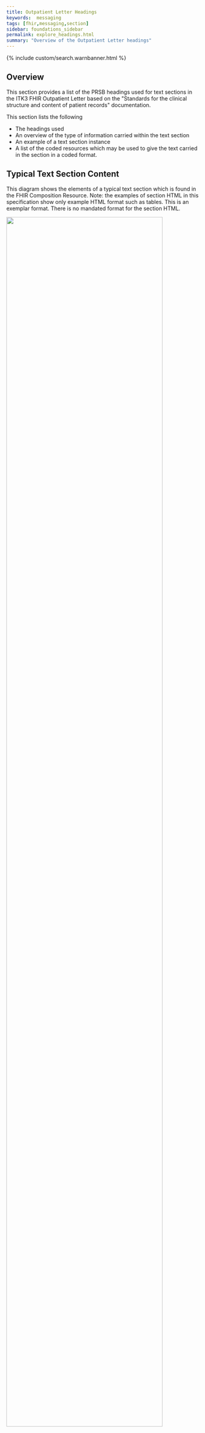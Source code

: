 ```yaml
---
title: Outpatient Letter Headings
keywords:  messaging
tags: [fhir,messaging,section]
sidebar: foundations_sidebar
permalink: explore_headings.html
summary: "Overview of the Outpatient Letter headings"
---
```


{% include custom/search.warnbanner.html %}

## Overview ##

This section provides a list of the PRSB headings used for text sections in the ITK3 FHIR Outpatient Letter based on the "Standards for the clinical structure and content of patient records" documentation. 

This section lists the following

- The headings used
- An overview of the type of information carried within the text section
- An example of a text section instance
- A list of the coded resources which may be used to give the text carried in the section in a coded format. 
 
## Typical Text Section Content ##
This diagram shows the elements of a typical text section which is found in the FHIR Composition Resource.
Note: the examples of section HTML in this specification show only example HTML format such as tables. This is an exemplar format. There is no mandated format for the section HTML. 

<img src="images/explore/section_description.png" style="width:90%;max-width: 90%;"/>

## Must Support Property ##
Some elements in the the Composition Resource used within ITK3 Transfer of Care documents have the must support property set to "true"
These are :
- Composition.extension(careSettingTypeExtension)
- Composition.identifier
- Composition.status
- Composition.type
- Composition.subject
- Composition.encounter
- Composition.date
- Composition.author
- Composition.title
- Composition.custodian
- Composition.relatesTo
- Composition.section(slice) Where slice=The PRSB headings for the ITK3 Transfer of Care document type.

The “must support” property has been added to all the elements that must be supported regardless of cardinality.  Whether the conformance of the element is mandatory or optional has no relevance for the “must support” property. This means that for sending or receiving systems to claim conformance to any ITK3 Transfer of Care Composition Profile the following MUST be true:

- The sending system MUST support the creation and sending of all the elements in the list above.
- The sending system MUST support the creation and sending of all Composition.section slices with the specified sub-elements and narrative.* See Note 1. 
- The receiving system MUST support the processing of all the elements in the list above.  
- The receiving system MUST support the display of all Composition.section slices with the specified sub-elements and narrative.

**Note 1** - There are rules around when sections are sent or not sent in a document. These are specified in the document headings sections.
 
## Headings Used By Outpatient Letter ##

<table>
	<tr>
		<th width="40%">Section Name</th>
		<th width="20%">SNOMED Concept</th>
		<th width="13%">Cardinality</th>
		<th width="13%">Conformance</th>
		<th width="13%">Associated Coded Profiles</th>
	</tr>
<tr>
  <td>
   <a href="explore_allergies_and_adverse_reactions.html">Allergies and adverse reactions</a>
  </td>
  <td>886921000000105</td>
  <td>1..1</td>
  <td>Mandatory</td>
<td>2</td>
 </tr>
 <tr>
  <td>
   <a href="explore_assessment_scales.html">Assessment scales</a>
  </td>
  <td>887141000000103</td>
  <td>0..1</td>
  <td>Optional</td>
<td>0</td>
 </tr>
 <tr>
  <td>
   <a href="explore_attendance_details.html">Attendance details</a>
  </td>
  <td>1077881000000105</td>
  <td>1..1</td>
  <td>Mandatory</td>
<td>0</td>
 </tr>
 <tr>
  <td>
   <a href="explore_clinical_review_of_systems.html">Clinical review of systems</a>
  </td>
  <td>1077901000000108</td>
  <td>0..1</td>
  <td>Optional</td>
<td>0</td>
 </tr>
 <tr>
  <td>
   <a href="explore_clinical_summary.html">Clinical summary</a>
  </td>
  <td>887181000000106</td>
  <td>1..1</td>
  <td>Mandatory</td>
<td>0</td>
 </tr>
 <tr>
  <td>
   <a href="explore_diagnoses.html">Diagnoses</a>
  </td>
  <td>887161000000102</td>
  <td>0..1</td>
  <td>Required</td>
<td>2</td>
 </tr>
	<tr>
		<td>
			<a href="explore_distribution_list.html">Distribution list</a>
		</td>
		<td>887261000000109</td>
    	<td>0..1</td>
		<td>Required</td>
		<td>4</td>
	</tr>
 <tr>
  <td>
   <a href="explore_examination_findings.html">Examination findings</a>
  </td>
  <td>715851000000102</td>
  <td>0..1</td>
  <td>Optional</td>
<td>2</td>
 </tr>
 <tr>
  <td>
   <a href="explore_family_history.html">Family history</a>
  </td>
  <td>887111000000104</td>
  <td>0..1</td>
  <td>Optional</td>
<td>0</td>
 </tr>
	<tr>
		<td>
			<a href="explore_gp_practice.html">GP practice</a>
		</td>
		<td>886711000000101</td>
    	<td>1..1</td>
		<td>Mandatory</td>
		<td>2</td>
	</tr>
 <tr>
  <td>
   <a href="explore_history.html">History</a>
  </td>
  <td>717121000000105</td>
  <td>0..1</td>
  <td>Required</td>
<td>0</td>
 </tr>
 <tr>
  <td>
   <a href="explore_individual_reqs.html">Individual requirements</a>
  </td>
  <td>1052901000000109</td>
  <td>0..1</td>
  <td>Required</td>
<td>0</td>
 </tr>
 <tr>
  <td>
   <a href="explore_information_given.html">Information and advice given</a>
  </td>
  <td>1052951000000105</td>
  <td>0..1</td>
  <td>Required</td>
<td>0</td>
 </tr>
 <tr>
  <td>
   <a href="explore_invest_results.html">Investigation results</a>
  </td>
  <td>1082101000000102</td>
  <td>0..1</td>
  <td>Optional</td>
<td>0</td>
 </tr>
 <tr>
  <td>
   <a href="explore_legal_info.html">Legal information</a>
  </td>
  <td>886961000000102</td>
  <td>0..1</td>
  <td>Required</td>
<td>0</td>
 </tr>
 <tr>
  <td>
   <a href="explore_medication.html">Medications and medical devices</a>
  </td>
  <td>933361000000108</td>
  <td>0..1</td>
  <td>Optional</td>
<td>2</td>
 </tr>
 <tr>
  <td>
   <a href="explore_part_research.html">Participation in research</a>
  </td>
  <td>886751000000102</td>
  <td>0..1</td>
  <td>Required</td>
<td>0</td>
 </tr>

	<tr>
		<td>
			<a href="explore_pat_care_concerns.html">Patient and carer concerns,expectations and wishes</a>
		</td>
		<td>1052941000000107</td>
    	<td>0..1</td>
		<td>Optional</td>
		<td>0</td>
	</tr>
	<tr>
		<td>
			<a href="explore_patient_demographics.html">Patient demographics</a>
		</td>
		<td>886731000000109</td>
    	<td>1..1</td>
		<td>Mandatory</td>
		<td>1</td>
	</tr>

 <tr>
  <td>
   <a href="explore_per_com_record.html">Person completing record</a>
  </td>
  <td>887231000000104</td>
  <td>1..1</td>
  <td>Mandatory</td>
<td>0</td>
 </tr>
 <tr>
  <td>
   <a href="explore_plan_req_actions.html">Plan and requested actions</a>
  </td>
  <td>887201000000105</td>
  <td>0..1</td>
  <td>Required</td>
<td>0</td>
 </tr>
 <tr>
  <td>
   <a href="explore_problems_and_issues.html">Problems and issues</a>
  </td>
  <td>887151000000100</td>
  <td>0..1</td>
  <td>Required</td>
<td>2</td>
 </tr>
 <tr>
  <td>
   <a href="explore_procedures.html">Procedures</a>
  </td>
  <td>887171000000109</td>
  <td>0..1</td>
  <td>Required</td>
<td>2</td>
 </tr>
 <tr>
  <td>
   <a href="explore_referrer_details.html">Referrer details</a>
  </td>
  <td>1052891000000108</td>
  <td>0..1</td>
  <td>Required</td>
<td>0</td>
 </tr>
 <tr>
  <td>
   <a href="explore_clinical_risk_factors.html">Relevant clinical risk factors</a>
  </td>
  <td>886821000000100</td>
  <td>0..1</td>
  <td>Optional</td>
<td>0</td>
 </tr>
 <tr>
  <td>
   <a href="explore_safety_alerts.html">Safety alerts</a>
  </td>
  <td>886931000000107</td>
  <td>0..1</td>
  <td>Required</td>
<td>0</td>
 </tr>
 <tr>
  <td>
   <a href="explore_social_context.html">Social context</a>
  </td>
  <td>887051000000101</td>
  <td>0..1</td>
  <td>Optional</td>
<td>0</td>
 </tr>
</table>




## Overview of Outpatient Letter Sections and Coded profiles ##
This diagram illustrates the sections used in Outpatient Letter and which sections allow coded representation of the section text.
 
<a href="images/explore/OPL_composition_overview.png" target="_blank" style="width: 100%;max-width: 100%;"><b>Click to open in new window</b></a>

<img src="images/explore/OPL_composition_overview.png" style="width:auto;height: auto;"/>



The text sections are carried in the FHIR Composition Resource. 
This is profiled as the [ITK-OPL-Compostion](https://fhir.nhs.uk/STU3/StructureDefinition/ITK-OPL-Composition-1)


{% include custom/section.warnbanner.html %}

